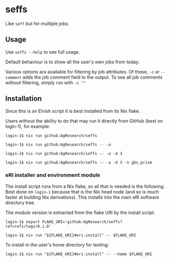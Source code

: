# seffs

Like `seff` but for multiple jobs.

## Usage

Use `seffs --help` to see full usage.

Default behaviour is to show all the user's own jobs from today.

Various options ara available for filtering by job attributes.  Of these, `-c` or `--comment` adds the job comment field to the output.
To see all job comments without filtering, simply run with `-c ""`

## Installation

Since this is an Elvish script it is best installed from its Nix flake.

Users without the ability to do that may run it directly from GitHub (best on login-1), for example:

```
login-1$ nix run github:AgResearch/seffs

login-1$ nix run github:AgResearch/seffs -- -a

login-1$ nix run github:AgResearch/seffs -- -a -d 3

login-1$ nix run github:AgResearch/seffs -- -a -d 3 -n gbs_prism
```

### eRI installer and environment module

The install script runs from a Nix flake, so all that is needed is the following.  Best done on `login-1` because that is the Nix head node (and so is much faster at building Nix derivations).  This installs into the main eRI software directory tree.

The module version is extracted from the flake URI by the install script.

```
login-1$ export FLAKE_URI='github:AgResearch/seffs?ref=refs/tags/0.1.0'

login-1$ nix run "${FLAKE_URI}#eri-install" -- $FLAKE_URI
```

To install in the user's home directory for testing:

```
login-1$ nix run "${FLAKE_URI}#eri-install" -- --home $FLAKE_URI
```
